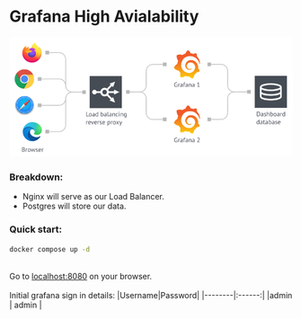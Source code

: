 # Grafana High Avialability

![Architecture](./images/grafana-high-availability.png)

### Breakdown:
- Nginx will serve as our Load Balancer.
- Postgres will store our data.

### Quick start:
```bash
docker compose up -d
```
\
Go to [localhost:8080](http://localhost:8080) on your browser.
\
\
Initial grafana sign in details:
|Username|Password|
|--------|:------:|
|admin   | admin  | 
